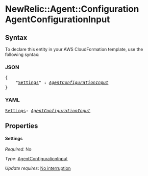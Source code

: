 # NewRelic::Agent::Configuration AgentConfigurationInput

## Syntax

To declare this entity in your AWS CloudFormation template, use the following syntax:

### JSON

<pre>
{
    "<a href="#settings" title="Settings">Settings</a>" : <i><a href="agentconfigurationinput.md">AgentConfigurationInput</a></i>
}
</pre>

### YAML

<pre>
<a href="#settings" title="Settings">Settings</a>: <i><a href="agentconfigurationinput.md">AgentConfigurationInput</a></i>
</pre>

## Properties

#### Settings

_Required_: No

_Type_: <a href="agentconfigurationinput.md">AgentConfigurationInput</a>

_Update requires_: [No interruption](https://docs.aws.amazon.com/AWSCloudFormation/latest/UserGuide/using-cfn-updating-stacks-update-behaviors.html#update-no-interrupt)

